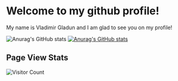 # Welcome to my github profile!

My name is Vladimir Gladun and I am glad to see you on my profile!

![Anurag's GitHub stats](https://github-readme-stats.vercel.app/api?username=anuraghazra&show_icons=true&theme=dark)
[![Anurag's GitHub stats](https://github-readme-stats.vercel.app/api?username=GladunVladimir)](https://github.com/GladunVladimir/github-readme-stats)


## Page View Stats
![Visitor Count](https://profile-counter.glitch.me/{GladunVladimir}/count.svg)

